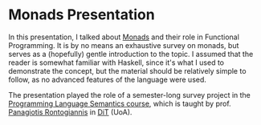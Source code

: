 # Monads Presentation

In this presentation, I talked about [Monads](https://en.wikipedia.org/wiki/Monad_(functional_programming)) and their role in Functional Programming.
It is by no means an exhaustive survey on monads, but serves as a (hopefully) gentle introduction to the topic. I assumed that the reader is somewhat
familiar with Haskell, since it's what I used to demonstrate the concept, but the material should be relatively simple to follow, as no advanced
features of the language were used.

The presentation played the role of a semester-long survey project in the
[Programming Language Semantics course](https://cgi.di.uoa.gr/~prondo/SEMANTICS/semantics.html), which is taught by
prof. [Panagiotis Rontogiannis](https://cgi.di.uoa.gr/~prondo/) in [DiT](https://www.di.uoa.gr/) (UoA).
